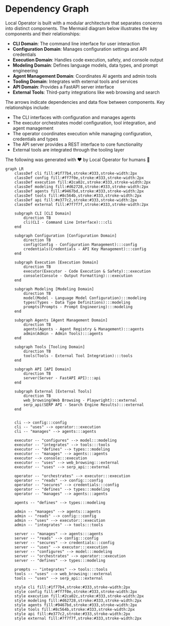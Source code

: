 # Dependency Graph

Local Operator is built with a modular architecture that separates concerns into distinct components. The Mermaid diagram below illustrates the key components and their relationships:

- **CLI Domain**: The command line interface for user interaction
- **Configuration Domain**: Manages configuration settings and API credentials
- **Execution Domain**: Handles code execution, safety, and console output
- **Modeling Domain**: Defines language models, data types, and prompt engineering
- **Agent Management Domain**: Coordinates AI agents and admin tools
- **Tooling Domain**: Integrates with external tools and services
- **API Domain**: Provides a FastAPI server interface
- **External Tools**: Third-party integrations like web browsing and search

The arrows indicate dependencies and data flow between components. Key relationships include:

- The CLI interfaces with configuration and manages agents
- The executor orchestrates model configuration, tool integration, and agent management
- The operator coordinates execution while managing configuration, credentials and types
- The API server provides a REST interface to core functionality
- External tools are integrated through the tooling layer

The following was generated with ❤️ by Local Operator for humans 🤝

```mermaid
graph LR
    classDef cli fill:#1f77b4,stroke:#333,stroke-width:2px
    classDef config fill:#ff7f0e,stroke:#333,stroke-width:2px
    classDef execution fill:#2ca02c,stroke:#333,stroke-width:2px
    classDef modeling fill:#d62728,stroke:#333,stroke-width:2px
    classDef agents fill:#9467bd,stroke:#333,stroke-width:2px
    classDef tools fill:#8c564b,stroke:#333,stroke-width:2px
    classDef api fill:#e377c2,stroke:#333,stroke-width:2px
    classDef external fill:#7f7f7f,stroke:#333,stroke-width:2px

    subgraph CLI [CLI Domain]
        direction TB
        cli(CLI - Command Line Interface):::cli
    end

    subgraph Configuration [Configuration Domain]
        direction TB
        config(Config - Configuration Management):::config
        credentials(Credentials - API Key Management):::config
    end

    subgraph Execution [Execution Domain]
        direction TB
        executor(Executor - Code Execution & Safety):::execution
        console(Console - Output Formatting):::execution
    end

    subgraph Modeling [Modeling Domain]
        direction TB
        model(Model - Language Model Configuration):::modeling
        types(Types - Data Type Definitions):::modeling
        prompts(Prompts - Prompt Engineering):::modeling
    end

    subgraph Agents [Agent Management Domain]
        direction TB
        agents(Agents - Agent Registry & Management):::agents
        admin(Admin - Admin Tools):::agents
    end

    subgraph Tools [Tooling Domain]
        direction TB
        tools(Tools - External Tool Integration):::tools
    end

    subgraph API [API Domain]
        direction TB
        server(Server - FastAPI API):::api
    end

    subgraph External [External Tools]
        direction TB
        web_browsing(Web Browsing - Playwright):::external
        serp_api(SERP API - Search Engine Results):::external
    end


    cli --> config:::config
    cli -- "uses" --> operator:::execution
    cli -- "manages" --> agents:::agents

    executor -- "configures" --> model:::modeling
    executor -- "integrates" --> tools:::tools
    executor -- "defines" --> types:::modeling
    executor -- "manages" --> agents:::agents
    executor --> console:::execution
    executor -- "uses" --> web_browsing:::external
    executor -- "uses" --> serp_api:::external

    operator -- "orchestrates" --> executor:::execution
    operator -- "reads" --> config:::config
    operator -- "secures" --> credentials:::config
    operator -- "defines" --> types:::modeling
    operator -- "manages" --> agents:::agents

    agents -- "defines" --> types:::modeling

    admin -- "manages" --> agents:::agents
    admin -- "reads" --> config:::config
    admin -- "uses" --> executor:::execution
    admin -- "integrates" --> tools:::tools

    server -- "manages" --> agents:::agents
    server -- "reads" --> config:::config
    server -- "secures" --> credentials:::config
    server -- "uses" --> executor:::execution
    server -- "configures" --> model:::modeling
    server -- "orchestrates" --> operator:::execution
    server -- "defines" --> types:::modeling

    prompts -- "integrates" --> tools:::tools
    tools -- "uses" --> web_browsing:::external
    tools -- "uses" --> serp_api:::external

    style cli fill:#1f77b4,stroke:#333,stroke-width:2px
    style config fill:#ff7f0e,stroke:#333,stroke-width:2px
    style execution fill:#2ca02c,stroke:#333,stroke-width:2px
    style modeling fill:#d62728,stroke:#333,stroke-width:2px
    style agents fill:#9467bd,stroke:#333,stroke-width:2px
    style tools fill:#8c564b,stroke:#333,stroke-width:2px
    style api fill:#e377c2,stroke:#333,stroke-width:2px
    style external fill:#7f7f7f,stroke:#333,stroke-width:2px
```

